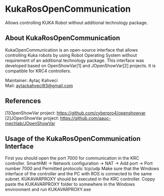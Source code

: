 # KukaRosOpenCommunication
Allows controlling KUKA Robot without additional technology package.

## About KukaRosOpenCommunication
KukaOpenCommunication is an open-source interface that allows controlling Kuka robots by using Robot Operating System without requirement of an additional technology package. This interface was developed based on OpenShowVar[1] and JOpenShowVar[2] projects. It is compatible for KRC4 controllers. 

Maintainer: Aytaç Kahveci                                                                                                       
Mail: aytackahveci93@gmail.com

## References
[1]OpenShowVar project: https://github.com/cyberpro4/openshowvar                                                                   
[2]JOpenShowVar project: https://github.com/aauc-mechlab/JOpenShowVar

## Usage of the KukaRosOpenCommunication Interface
First you should open the port 7000 for communication in the KRC controller. 
    SmartHMI -> Network configuration -> NAT -> Add port -> Port number 7000 and Permitted protocols: tcp/udp
Make sure that the Windows interface of the controller and the PC with ROS is connected to the same subnet.
KUKAVARPROXY should be executed in the KRC controller. 
    Coppy paste the KUKAVARPROXY folder to somewhere in the Windows environment and run KUKAVARPROXY.exe


